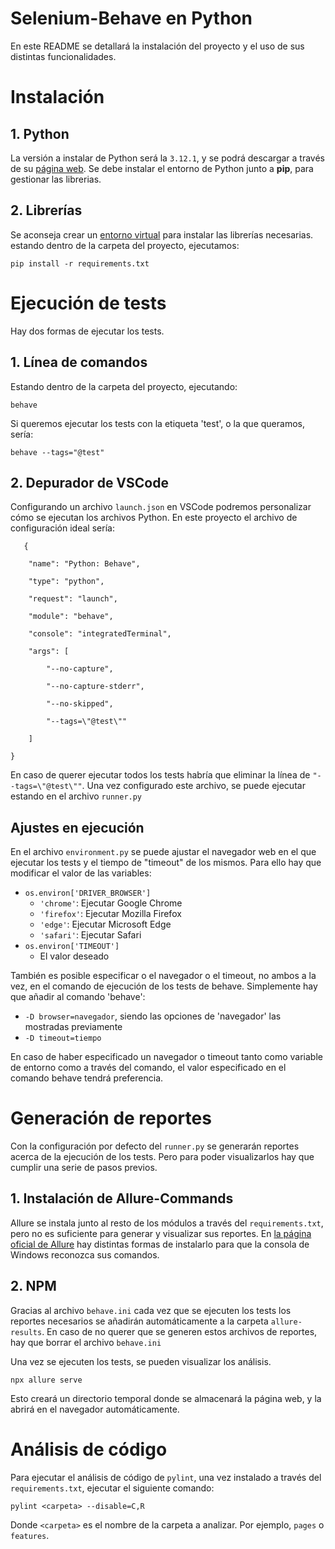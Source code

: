 # Selenium-Behave en Python

En este README se detallará la instalación del proyecto y el uso de sus distintas funcionalidades.


# Instalación

## 1. Python

La versión a instalar de Python será la `3.12.1`, y se podrá descargar a través de su [página web](https://www.python.org/). Se debe instalar el entorno de Python junto a **pip**, para gestionar las librerias.

## 2. Librerías

Se aconseja crear un [entorno virtual](https://docs.python.org/es/3/library/venv.html) para instalar las librerías necesarias. estando dentro de la carpeta del proyecto, ejecutamos:

    pip install -r requirements.txt

  

# Ejecución de tests

Hay dos formas de ejecutar los tests.

## 1. Línea de comandos

Estando dentro de la carpeta del proyecto, ejecutando:

    behave

Si queremos ejecutar los tests con la etiqueta 'test', o la que queramos, sería:

    behave --tags="@test"
    
## 2. Depurador de VSCode

Configurando un archivo ``launch.json`` en VSCode podremos personalizar cómo se ejecutan los archivos Python. En este proyecto el archivo de configuración ideal sería:

       {
    
	    "name": "Python: Behave",
	    
	    "type": "python",
	    
	    "request": "launch",
	    
	    "module": "behave",
	    
	    "console": "integratedTerminal",
	    
	    "args": [
	    
		    "--no-capture",
		    
		    "--no-capture-stderr",
		    
		    "--no-skipped",
		    
		    "--tags=\"@test\""
	    
	    ]
    
    }
En caso de querer ejecutar todos los tests habría que eliminar la línea de ``"--tags=\"@test\""``. Una vez configurado este archivo, se puede ejecutar estando en el archivo ``runner.py``

## Ajustes en ejecución

En el archivo ``environment.py`` se puede ajustar el navegador web en el que ejecutar los tests y el tiempo de "timeout" de los mismos. Para ello hay que modificar el valor de las variables:

- ``os.environ['DRIVER_BROWSER']``
	- ``'chrome'``: Ejecutar Google Chrome
	- ``'firefox'``: Ejecutar Mozilla Firefox
	- ``'edge'``: Ejecutar Microsoft Edge
	- ``'safari'``: Ejecutar Safari
 - ``os.environ['TIMEOUT']``
 	- El valor deseado

  También es posible especificar o el navegador o el timeout, no ambos a la vez, en el comando de ejecución de los tests de behave. Simplemente hay que añadir al comando 'behave':

  - ``-D browser=navegador``, siendo las opciones de 'navegador' las mostradas previamente
  - ``-D timeout=tiempo``

 En caso de haber especificado un navegador o timeout tanto como variable de entorno como a través del comando, el valor especificado en el comando behave tendrá preferencia. 
 
# Generación de reportes

Con la configuración por defecto del ``runner.py`` se generarán reportes acerca de la ejecución de los tests. Pero para poder visualizarlos hay que cumplir una serie de pasos previos. 

## 1. Instalación de Allure-Commands

Allure se instala junto al resto de los módulos a través del ``requirements.txt``, pero no es suficiente para generar y visualizar sus reportes. En [la página oficial de Allure](https://allurereport.org/docs/gettingstarted-installation/) hay distintas formas de instalarlo para que la consola de Windows reconozca sus comandos.

## 2. NPM

Gracias al archivo ``behave.ini`` cada vez que se ejecuten los tests los reportes necesarios se añadirán automáticamente a la carpeta ``allure-results``. En caso de no querer que se generen estos archivos de reportes, hay que borrar el archivo ``behave.ini``

Una vez se ejecuten los tests, se pueden visualizar los análisis. 

``npx allure serve``

Esto creará un directorio temporal donde se almacenará la página web, y la abrirá en el navegador automáticamente.

# Análisis de código

Para ejecutar el análisis de código de ``pylint``, una vez instalado a través del ``requirements.txt``, ejecutar el siguiente comando:

``pylint <carpeta> --disable=C,R``

Donde ``<carpeta>`` es el nombre de la carpeta a analizar. Por ejemplo, ``pages`` o ``features``. 
